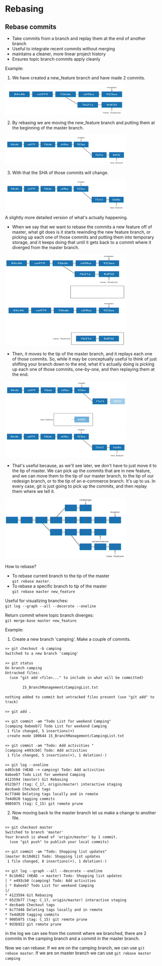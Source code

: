 # Rebasing

## Rebase commits

- Take commits from a branch and replay them at the end of another branch 
- Useful to integrate recent commits without merging
- maintains a cleaner, more linear project history 
- Ensures topic branch commits apply cleanly

Example: 
1. We have created a new_feature branch and have made 2 commits.<br/>
<img src="images/1.png" width=400 height=100>

2. By rebasing we are moving the new_feature branch and putting them at the beginning of the master branch.<br/>
<img src="images/2.png" width=400 height=100>

3. With that the SHA of those commits will change. <br/>
<img src="images/3.png" width=400 height=100>



A slightly more detailed version of what's actually happening.
-  When we say that we want to rebase the commits a new feature off of master, what git does is it starts rewinding the new feature branch, or picking up each one of those commits and putting them into temporary storage, and it keeps doing that until it gets back to a commit where it diverged from the master branch. <br/>
<img src="images/4.png" width=400 height=150>
<img src="images/5.png" width=400 height=150>

- Then, it moves to the tip of the master branch, and it replays each one of those commits. So, while it may be conceptually useful to think of just shifting your branch down to the end, what it's actually doing is picking up each one of those commits, one-by-one, and then replaying them at the end. <br/>
<img src="images/6.png" width=400 height=150>
<img src="images/7.png" width=400 height=100>

- That's useful because, as we'll see later, we don't have to just move it to the tip of master. We can pick up the commits that are in new feature, and we can move them to the tip of our master branch, to the tip of our redesign branch, or to the tip of an e-commerce branch. It's up to us. In every case, git is just going to pick up the commits, and then replay them where we tell it. <br/>
<img src="images/8.png" width=400 height=200>


How to rebase? 
- To rebase current branch to the tip of the master <br/>
`git rebase master`.
- To rebase a specific branch to tip of the master <br/> `git rebase master new_feature`

Useful for visualizing branches: <br/>
`git log --graph --all --decorate --oneline`

Return commit where topic branch diverges: <br/>`git merge-base master new_feature`

Example:

1. Create a new branch 'camping'. Make a couple of commits.

```
>> git checkout -b camping
Switched to a new branch 'camping'

>> git status
On branch camping
Untracked files:
  (use "git add <file>..." to include in what will be committed)

        15_BranchManagement/CampingList.txt

nothing added to commit but untracked files present (use "git add" to track)

>> git add .

>> git commit -am "Todo List for weekend Camping"
[camping 0abeeb7] Todo List for weekend Camping
 1 file changed, 5 insertions(+)
 create mode 100644 15_BranchManagement/CampingList.txt

>> git commit -am "Todo: Add activities "
[camping e493cb0] Todo: Add activities
 1 file changed, 5 insertions(+), 1 deletion(-)

>> git log --oneline
e493cb0 (HEAD -> camping) Todo: Add activities
0abeeb7 Todo List for weekend Camping
4123594 (master) Git Rebasing
6523b77 (tag: C_17, origin/master) interactive staging
dec6aeb Checkout tags
6c77d46 Deleting tags locally and in remote
7e4d820 tagging commits
9005075 (tag: C_15) git remote prune
```

2. Now moving back to the master branch let us make a change to another file.

```
>> git checkout master
Switched to branch 'master'
Your branch is ahead of 'origin/master' by 1 commit.
  (use "git push" to publish your local commits)

>> git commit -am "Todo: Shopping list updates"
[master 0c10d62] Todo: Shopping list updates
 1 file changed, 8 insertions(+), 1 deletion(-)

>> git log --graph --all --decorate --oneline
* 0c10d62 (HEAD -> master) Todo: Shopping list updates
| * e493cb0 (camping) Todo: Add activities
| * 0abeeb7 Todo List for weekend Camping
|/
* 4123594 Git Rebasing
* 6523b77 (tag: C_17, origin/master) interactive staging
* dec6aeb Checkout tags
* 6c77d46 Deleting tags locally and in remote
* 7e4d820 tagging commits
* 9005075 (tag: C_15) git remote prune
* 9d3b922 git remote prune
```

in the log we can see from the commit where we branched, there are 2 commits in the camping branch and a commit in the master branch. 

Now we can rebase: If we are on the camping branch, we can use `git rebase master`. If we are on master branch we can use `git rebase master camping`

